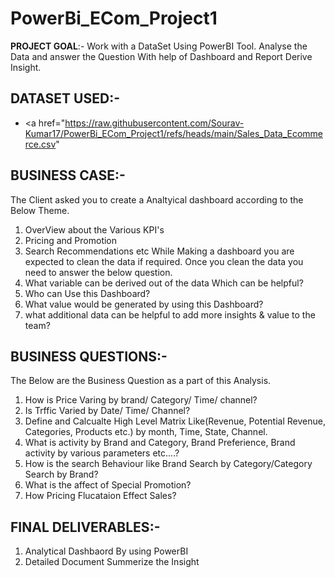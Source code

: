 # PowerBi_ECom_Project1
**PROJECT GOAL**:-
Work with a DataSet Using PowerBI Tool. Analyse the Data and answer the Question With help of Dashboard and Report Derive Insight.

## **DATASET USED**:-
- <a href="https://raw.githubusercontent.com/Sourav-Kumar17/PowerBi_ECom_Project1/refs/heads/main/Sales_Data_Ecommerce.csv"
  
## **BUSINESS CASE**:-
The Client asked you to create a Analtyical dashboard according to the Below Theme.
1. OverView about the Various KPI's
2. Pricing and Promotion
3. Search Recommendations etc
While Making a dashboard you are expected to clean the data if required. Once you clean the data you need to answer the below question.
1. What variable can be derived out of the data Which can be helpful?
2. Who can Use this Dashboard?
3. What value would be generated by using this Dashboard?
4. what additional data can be helpful to add more insights & value to the team?

## **BUSINESS QUESTIONS**:-
The Below are the Business Question as a part of this Analysis.
1. How is Price Varing by brand/ Category/ Time/ channel?
2. Is Trffic Varied by Date/ Time/ Channel?
3. Define and Calcualte High Level Matrix Like(Revenue, Potential Revenue, Categories, Products etc.) by month, Time, State, Channel.
4. What is activity by Brand and Category, Brand Preferience, Brand activity by various parameters etc....?
5. How is the search Behaviour like Brand Search by Category/Category Search by Brand?
6. What is the affect of Special Promotion?
7. How Pricing Flucataion Effect Sales?

## **FINAL DELIVERABLES**:-
1. Analytical Dashbaord By using PowerBI
2. Detailed Document Summerize the Insight
